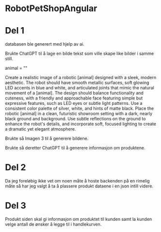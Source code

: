 # RobotPetShopAngular

# Del 1

databasen ble generert med hjelp av ai.

Brukte ChatGPT til å lage en bilde tekst som ville skape like bilder i samme still.

animal = ""

Create a realistic image of a robotic [animal] designed with a sleek, modern aesthetic. The robot should have smooth metallic surfaces, soft glowing LED accents in blue and white, and articulated joints that mimic the natural movement of a [animal]. The design should balance functionality and cuteness, with a friendly and approachable face featuring simple but expressive features, such as LED eyes or subtle light patterns. Use a consistent color palette of silver, white, and hints of matte black. Place the robotic [animal] in a clean, futuristic showroom setting with a dark, nearly black ground and background. Use subtle reflections on the ground to enhance the robot's details, and incorporate soft, focused lighting to create a dramatic yet elegant atmosphere.

Brukte så Imagen 3 til å generere bildene.


Brukte så deretter 
ChatGPT til å generere informasjon om produktene.


# Del 2

Da jeg foreløbig ikke vet om noen måte å hoste backenden på en rimelig måte så har jeg valgt å ta å plassere produkt dataene i en json intill videre.

# Del 3

Produkt siden skal gi informasjon om produktet til kunden samt la kunden velge antall de ønsker  å legge til i handlekurven.
